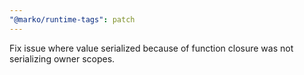```yaml
---
"@marko/runtime-tags": patch
---
```


Fix issue where value serialized because of function closure was not serializing owner scopes.

